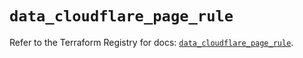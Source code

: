 # `data_cloudflare_page_rule`

Refer to the Terraform Registry for docs: [`data_cloudflare_page_rule`](https://registry.terraform.io/providers/cloudflare/cloudflare/5.9.0/docs/data-sources/page_rule).
